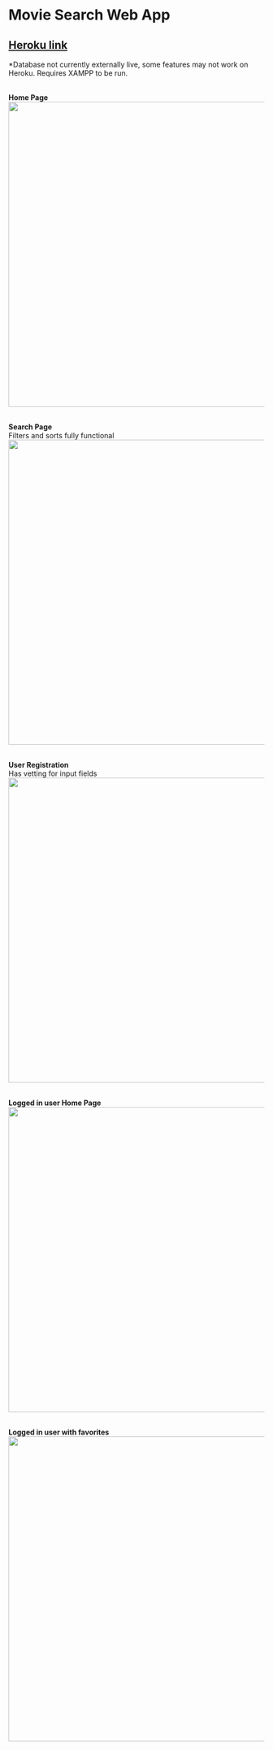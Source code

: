 # Movie Search Web App
## [Heroku link](https://comp-3512-w22-team-6.herokuapp.com/) <br />
*Database not currently externally live, some features may not work on Heroku. Requires XAMPP to be run.
<br />
<br />

**Home Page** <br />
 <img src="https://user-images.githubusercontent.com/4460101/202262167-d9d78b1b-f08f-4128-bcc1-13082461bfde.png" width="600">
  <br />
  <br />
  
**Search Page** <br />
Filters and sorts fully functional <br />
<img src="https://user-images.githubusercontent.com/4460101/202262182-42fafb42-ad42-4f84-8980-550382246611.png" width="600">
 <br />
  <br />
  
**User Registration** <br />
Has vetting for input fields<br />
 <img src="https://user-images.githubusercontent.com/4460101/202262200-5337c5c0-5683-4cc4-a1de-9668e15195cb.png" width="600">
 <br />
  <br />
  
 **Logged in user Home Page** <br />
 <img src="https://user-images.githubusercontent.com/4460101/202262209-b79d3dd0-72eb-47e5-8e0d-7b43187299fc.png" width="600">
 <br />
  <br />
  
 **Logged in user with favorites** <br />
 <img src="https://user-images.githubusercontent.com/4460101/202262236-bb1c5b04-240d-4b63-8ff6-f93e51c48bf4.png" width="600">
     
